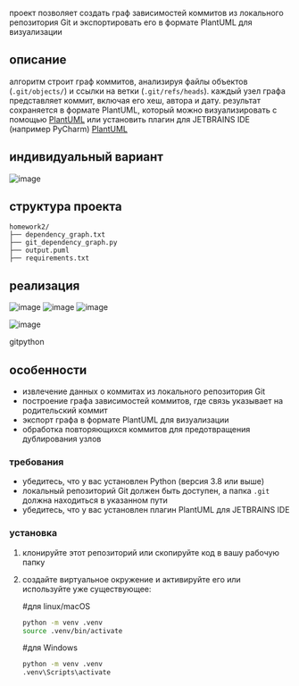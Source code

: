 проект позволяет создать граф зависимостей коммитов из локального репозитория Git и экспортировать его в формате PlantUML для визуализации

## описание
алгоритм строит граф коммитов, анализируя файлы объектов (`.git/objects/`) и ссылки на ветки (`.git/refs/heads`). каждый узел графа представляет коммит, включая его хеш, 
автора и дату. результат сохраняется в формате PlantUML, который можно визуализировать с помощью [PlantUML](https://plantuml.com) или установить плагин для JETBRAINS IDE
(например PyCharm)
[PlantUML](https://plugins.jetbrains.com/plugin/7017-plantuml-integration/versions/stable)

## индивидуальный вариант
![image](https://github.com/user-attachments/assets/4fce165a-aa8e-4c16-bb54-8ac84f989e76)

## структура проекта   
```text
homework2/
├── dependency_graph.txt   
├── git_dependency_graph.py  
├── output.puml            
├── requirements.txt     
```

## реализация
![image](https://github.com/user-attachments/assets/30090f47-83ec-4e59-89d3-7856e4c98381)
![image](https://github.com/user-attachments/assets/6fcff08b-4c27-4c24-8a4b-ee4e45da4919)
![image](https://github.com/user-attachments/assets/13674125-e8b9-465b-b0fa-a1326ee64e15)

![image](https://github.com/user-attachments/assets/1ec241dd-b539-430a-bfc3-1265965ba7ea)

gitpython

## особенности
- извлечение данных о коммитах из локального репозитория Git
- построение графа зависимостей коммитов, где связь указывает на родительский коммит
- экспорт графа в формате PlantUML для визуализации
- обработка повторяющихся коммитов для предотвращения дублирования узлов

### требования
- убедитесь, что у вас установлен Python (версия 3.8 или выше)
- локальный репозиторий Git должен быть доступен, а папка `.git` должна находиться в указанном пути
- убедитесь, что у вас установлен плагин PlantUML для JETBRAINS IDE

### установка
1. клонируйте этот репозиторий или скопируйте код в вашу рабочую папку
2. создайте виртуальное окружение и активируйте его или используйте уже существующее:

   #для linux/macOS
   ```bash
   python -m venv .venv
   source .venv/bin/activate
   ```
   #для Windows
   ```bash
   python -m venv .venv
   .venv\Scripts\activate
   ```
